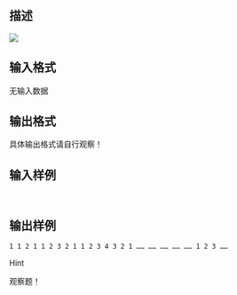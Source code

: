 ## 描述

<img border=0 src=http://60.191.162.158:8080/JudgeOnline/images/tsinghua/NO4/4_27.jpg>

## 输入格式

无输入数据

## 输出格式

具体输出格式请自行观察！

## 输入样例

```plaintext
 
```

## 输出样例

```plaintext
1 1 2 1 1 2 3 2 1 1 2 3 4 3 2 1 …… …… …… …… …… 1 2 3 …… 
```

Hint

观察题！



 

